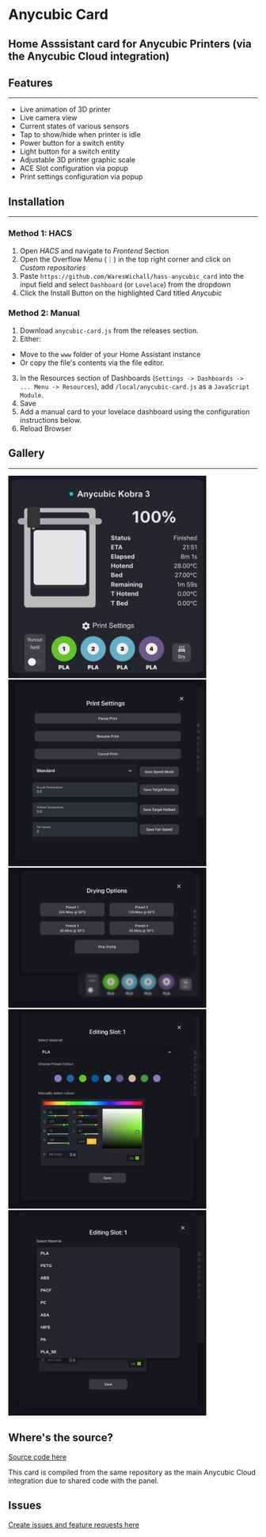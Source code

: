 # Anycubic Card
## Home Asssistant card for Anycubic Printers (via the Anycubic Cloud integration)


## Features
---

- Live animation of 3D printer
- Live camera view
- Current states of various sensors
- Tap to show/hide when printer is idle
- Power button for a switch entity
- Light button for a switch entity
- Adjustable 3D printer graphic scale
- ACE Slot configuration via popup
- Print settings configuration via popup


## Installation
---
### Method 1: HACS
1. Open _HACS_ and navigate to _Frontend_ Section
2. Open the Overflow Menu (⋮) in the top right corner and click on _Custom repositories_
3. Paste `https://github.com/WaresWichall/hass-anycubic_card` into the input field and select `Dashboard` (or `Lovelace`) from the dropdown
4. Click the Install Button on the highlighted Card titled _Anycubic_

### Method 2: Manual

1. Download ```anycubic-card.js``` from the releases section.
2. Either:
  * Move to the ```www``` folder of your Home Assistant instance
  * Or copy the file's contents via the file editor.
3. In the Resources section of Dashboards (```Settings -> Dashboards -> ... Menu -> Resources```), add ```/local/anycubic-card.js``` as a ```JavaScript Module```.
4. Save
5. Add a manual card to your lovelace dashboard using the configuration instructions below.
6. Reload Browser

## Gallery
---

<img width="400" alt="" src="https://raw.githubusercontent.com/WaresWichall/hass-anycubic_card/master/screenshots/card-main.png">
<img width="400" alt="" src="https://raw.githubusercontent.com/WaresWichall/hass-anycubic_card/master/screenshots/card-printsettings.png">
<img width="400" alt="" src="https://raw.githubusercontent.com/WaresWichall/hass-anycubic_card/master/screenshots/card-dryingoptions.png">
<img width="400" alt="" src="https://raw.githubusercontent.com/WaresWichall/hass-anycubic_card/master/screenshots/card-slotoptions.png">
<img width="400" alt="" src="https://raw.githubusercontent.com/WaresWichall/hass-anycubic_card/master/screenshots/card-materialoptions.png">

## Where's the source?

[Source code here](https://github.com/WaresWichall/hass-anycubic_cloud/tree/master/custom_components/anycubic_cloud/frontend_panel)

This card is compiled from the same repository as the main Anycubic Cloud integration due to shared code with the panel.

## Issues

[Create issues and feature requests here](https://github.com/WaresWichall/hass-anycubic_cloud/issues)

